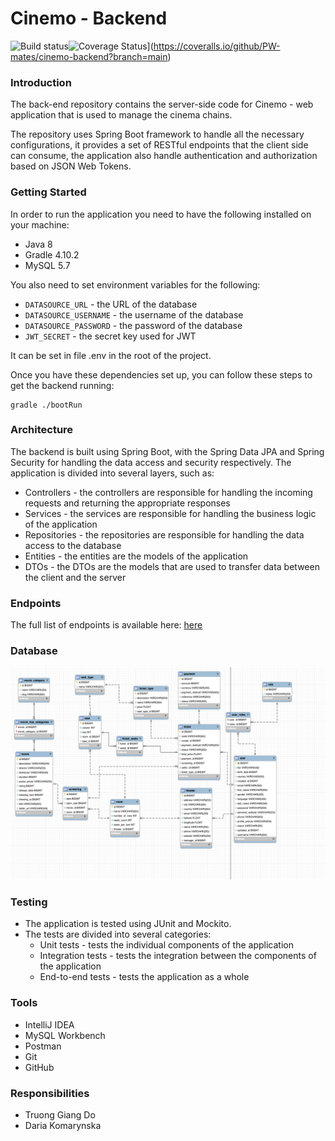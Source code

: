 # Cinemo - Backend

![Build status](https://github.com/PW-mates/cinemo-backend/actions/workflows/gradle.yml/badge.svg?branch=main)![Coverage Status](https://coveralls.io/repos/github/PW-mates/cinemo-backend/badge.svg?branch=main)](https://coveralls.io/github/PW-mates/cinemo-backend?branch=main)

### Introduction
The back-end repository contains the server-side code for Cinemo - web application that is used to manage the cinema chains.

The repository uses Spring Boot framework to handle all the necessary configurations, it provides a set of RESTful endpoints that the client side can consume, the application also handle authentication and authorization based on JSON Web Tokens.

### Getting Started
In order to run the application you need to have the following installed on your machine:
- Java 8
- Gradle 4.10.2
- MySQL 5.7

You also need to set environment variables for the following:
- `DATASOURCE_URL` - the URL of the database
- `DATASOURCE_USERNAME` - the username of the database
- `DATASOURCE_PASSWORD` - the password of the database
- `JWT_SECRET` - the secret key used for JWT

It can be set in file .env in the root of the project.

Once you have these dependencies set up, you can follow these steps to get the backend running:
```
gradle ./bootRun
```

### Architecture
The backend is built using Spring Boot, with the Spring Data JPA and Spring Security for handling the data access and security respectively. The application is divided into several layers, such as:
- Controllers - the controllers are responsible for handling the incoming requests and returning the appropriate responses
- Services - the services are responsible for handling the business logic of the application
- Repositories - the repositories are responsible for handling the data access to the database
- Entities - the entities are the models of the application
- DTOs - the DTOs are the models that are used to transfer data between the client and the server

### Endpoints
The full list of endpoints is available here: [here](https://github.com/PW-mates/cinemo-frontend/blob/main/src/configs/appConfig.ts)

### Database

![Database](resources/databaseMysql.png)

### Testing

- The application is tested using JUnit and Mockito.
- The tests are divided into several categories:
    - Unit tests - tests the individual components of the application
    - Integration tests - tests the integration between the components of the application
    - End-to-end tests - tests the application as a whole

### Tools
- IntelliJ IDEA
- MySQL Workbench
- Postman
- Git
- GitHub

### Responsibilities
- Truong Giang Do
- Daria Komarynska
